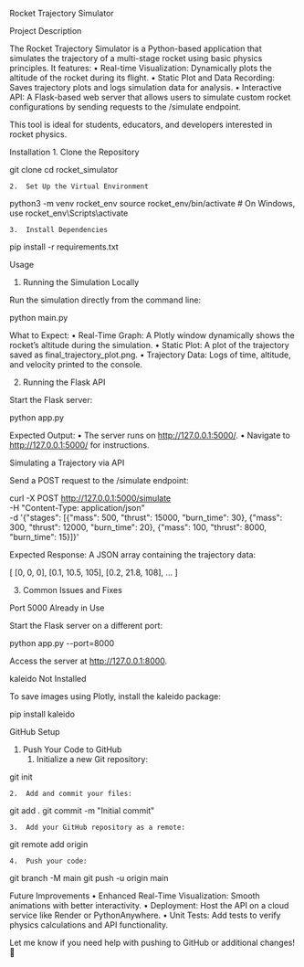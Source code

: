 Rocket Trajectory Simulator

Project Description

The Rocket Trajectory Simulator is a Python-based application that simulates the trajectory of a multi-stage rocket using basic physics principles. It features:
	•	Real-time Visualization: Dynamically plots the altitude of the rocket during its flight.
	•	Static Plot and Data Recording: Saves trajectory plots and logs simulation data for analysis.
	•	Interactive API: A Flask-based web server that allows users to simulate custom rocket configurations by sending requests to the /simulate endpoint.

This tool is ideal for students, educators, and developers interested in rocket physics.

Installation
	1.	Clone the Repository

git clone <your-repo-url>
cd rocket_simulator


	2.	Set Up the Virtual Environment

python3 -m venv rocket_env
source rocket_env/bin/activate  # On Windows, use rocket_env\Scripts\activate


	3.	Install Dependencies

pip install -r requirements.txt

Usage

1. Running the Simulation Locally

Run the simulation directly from the command line:

python main.py

What to Expect:
	•	Real-Time Graph: A Plotly window dynamically shows the rocket’s altitude during the simulation.
	•	Static Plot: A plot of the trajectory saved as final_trajectory_plot.png.
	•	Trajectory Data: Logs of time, altitude, and velocity printed to the console.

2. Running the Flask API

Start the Flask server:

python app.py

Expected Output:
	•	The server runs on http://127.0.0.1:5000/.
	•	Navigate to http://127.0.0.1:5000/ for instructions.

Simulating a Trajectory via API

Send a POST request to the /simulate endpoint:

curl -X POST http://127.0.0.1:5000/simulate \
-H "Content-Type: application/json" \
-d '{"stages": [{"mass": 500, "thrust": 15000, "burn_time": 30}, {"mass": 300, "thrust": 12000, "burn_time": 20}, {"mass": 100, "thrust": 8000, "burn_time": 15}]}'

Expected Response:
A JSON array containing the trajectory data:

[
    [0, 0, 0],
    [0.1, 10.5, 105],
    [0.2, 21.8, 108],
    ...
]

3. Common Issues and Fixes

Port 5000 Already in Use

Start the Flask server on a different port:

python app.py --port=8000

Access the server at http://127.0.0.1:8000.

kaleido Not Installed

To save images using Plotly, install the kaleido package:

pip install kaleido

GitHub Setup

1. Push Your Code to GitHub
	1.	Initialize a new Git repository:

git init


	2.	Add and commit your files:

git add .
git commit -m "Initial commit"


	3.	Add your GitHub repository as a remote:

git remote add origin <your-repo-url>


	4.	Push your code:

git branch -M main
git push -u origin main

Future Improvements
	•	Enhanced Real-Time Visualization: Smooth animations with better interactivity.
	•	Deployment: Host the API on a cloud service like Render or PythonAnywhere.
	•	Unit Tests: Add tests to verify physics calculations and API functionality.

Let me know if you need help with pushing to GitHub or additional changes! 🚀